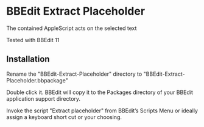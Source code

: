 # BBEdit Extract Placeholder

The contained AppleScript acts on the selected text

Tested with BBEdit 11

## Installation

Rename the "BBEdit-Extract-Placeholder" directory to "BBEdit-Extract-Placeholder.bbpackage"

Double click it. BBEdit will copy it to the Packages directory of your BBEdit application support directory.

Invoke the script "Extract placeholder" from BBEdit’s Scripts Menu or ideally assign a keyboard short cut or your choosing.

